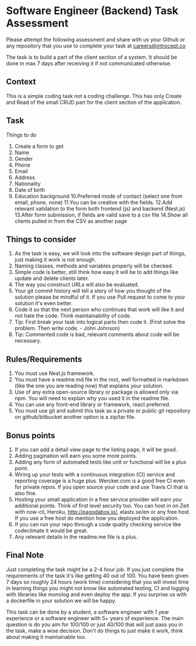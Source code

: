 # Software Engineer (Backend) Task Assessment
Please attempt the following assessment and share with us your Github or any repository that
you use to complete your task at careers@introcept.co

The task is to build a part of the client section of a system. It should be done in max 7
days after receiving it if not communicated otherwise.

## Context
This is a simple coding task not a coding challenge. This has only Create and Read of
the small CRUD part for the client section of the application.

## Task
Things to do
1. Create a form to get
2. Name
3. Gender
4. Phone
5. Email
6. Address
7. Nationality
8. Date of birth
9. Education background
10.Preferred mode of contact (select one from email, phone, none)
11.You can be creative with the fields.
12.Add relevant validation to the form both frontend (js) and backend (Nest.js)
13.After form submission, if fields are valid save to a csv file
14.Show all clients pulled in from the CSV as another page

## Things to consider
1. As the task is easy, we will look into the software design part of things, just
making it work is not enough.
2. Naming classes, methods and variables properly will be checked.
3. Simple code is better, still think how easy it will be to add things like update and
delete clients later.
4. The way you construct URLs will also be evaluated.
5. Your git commit history will tell a story of how you thought of the solution please
be mindful of it. If you use Pull request to come to your solution it's even better.
6. Code it so that the next person who continues that work will like it and not hate
the code. Think maintainability of code.
7. Tip: First break your task into logical parts then code it. (First solve the problem.
Then write code. - John Johnson)
8. Tip: Commented code is bad, relevant comments about code will be necessary.

## Rules/Requirements
1. You must use Nest.js framework.
2. You must have a readme.md file in the root, well formatted in markdown (like the
one you are reading now) that explains your solution.
3. Use of any extra open-source library or package is allowed only via npm. You will
need to explain why you used it in the readme file.
4. You can use any front-end library or framework, react preferred.
5. You must use git and submit this task as a private or public git repository on
github/bitbucket another option is a zip/tar file.

## Bonus points
1. If you can add a detail view page to the listing page, it will be good.
2. Adding pagination will earn you some more points.
3. Adding any form of automated tests like unit or functional will be a plus point.
4. Wiring up your tests with a continuous integration (CI) service and reporting
coverage is a huge plus. Wercker.com is a good free CI even for private repos. If
you open source your code and use Travis CI that is also fine.
5. Hosting your small application in a free service provider will earn you additional
points. Think of first level security too. You can host in on Zeit with now-cli,
Heroku, http://pagodabox.io/, elastx.se/en or any free host. If you use a free host
do mention how you deployed the application.
6. If you can run your repo through a code quality checking service like codeclimate
it would be great.
7. Any relevant details in the readme.me file is a plus.

## Final Note
Just completing the task might be a 2-4 hour job. If you just complete the requirements
of the task it's like getting 40 out of 100. You have been given 7 days so roughly 24
hours (work time) considering that you will invest time in learning things you might not
know like automated testing, CI and logging with libraries like monolog and even deploy
the app. If you surprise us with a dockerfile in your solution we will be happy.

This task can be done by a student, a software engineer with 1 year experience or a
software engineer with 5+ years of experience. The main question is do you aim for
100/100 or just 40/100 that will just pass you in the task, make a wise decision. Don't do
things to just make it work, think about making it maintainable too.
